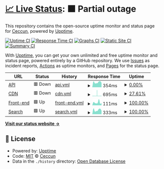 # [📈 Live Status](https://demo.upptime.js.org): <!--live status--> **🟧 Partial outage**

This repository contains the open-source uptime monitor and status page for [Ceccun](https://ceccun.com), powered by [Upptime](https://github.com/upptime/upptime).

[![Uptime CI](https://github.com/stel-la/status/workflows/Uptime%20CI/badge.svg)](https://github.com/stel-la/status/actions?query=workflow%3A%22Uptime+CI%22)
[![Response Time CI](https://github.com/stel-la/status/workflows/Response%20Time%20CI/badge.svg)](https://github.com/stel-la/status/actions?query=workflow%3A%22Response+Time+CI%22)
[![Graphs CI](https://github.com/stel-la/status/workflows/Graphs%20CI/badge.svg)](https://github.com/stel-la/status/actions?query=workflow%3A%22Graphs+CI%22)
[![Static Site CI](https://github.com/stel-la/status/workflows/Static%20Site%20CI/badge.svg)](https://github.com/stel-la/status/actions?query=workflow%3A%22Static+Site+CI%22)
[![Summary CI](https://github.com/stel-la/status/workflows/Summary%20CI/badge.svg)](https://github.com/stel-la/status/actions?query=workflow%3A%22Summary+CI%22)

With [Upptime](https://upptime.js.org), you can get your own unlimited and free uptime monitor and status page, powered entirely by a GitHub repository. We use [Issues](https://github.com/stel-la/status/issues) as incident reports, [Actions](https://github.com/stel-la/status/actions) as uptime monitors, and [Pages](https://demo.upptime.js.org) for the status page.

<!--start: status pages-->
<!-- This summary is generated by Upptime (https://github.com/upptime/upptime) -->
<!-- Do not edit this manually, your changes will be overwritten -->
<!-- prettier-ignore -->
| URL | Status | History | Response Time | Uptime |
| --- | ------ | ------- | ------------- | ------ |
| <img alt="" src="https://icons.duckduckgo.com/ip3/api.ceccun.com.ico" height="13"> [API](https://api.ceccun.com/cdynamic/captive) | 🟥 Down | [api.yml](https://github.com/ceccun/status/commits/HEAD/history/api.yml) | <details><summary><img alt="Response time graph" src="./graphs/api/response-time-week.png" height="20"> 354ms</summary><br><a href="https://status.ceccun.com/history/api"><img alt="Response time 570" src="https://img.shields.io/endpoint?url=https%3A%2F%2Fraw.githubusercontent.com%2Fceccun%2Fstatus%2FHEAD%2Fapi%2Fapi%2Fresponse-time.json"></a><br><a href="https://status.ceccun.com/history/api"><img alt="24-hour response time 315" src="https://img.shields.io/endpoint?url=https%3A%2F%2Fraw.githubusercontent.com%2Fceccun%2Fstatus%2FHEAD%2Fapi%2Fapi%2Fresponse-time-day.json"></a><br><a href="https://status.ceccun.com/history/api"><img alt="7-day response time 354" src="https://img.shields.io/endpoint?url=https%3A%2F%2Fraw.githubusercontent.com%2Fceccun%2Fstatus%2FHEAD%2Fapi%2Fapi%2Fresponse-time-week.json"></a><br><a href="https://status.ceccun.com/history/api"><img alt="30-day response time 372" src="https://img.shields.io/endpoint?url=https%3A%2F%2Fraw.githubusercontent.com%2Fceccun%2Fstatus%2FHEAD%2Fapi%2Fapi%2Fresponse-time-month.json"></a><br><a href="https://status.ceccun.com/history/api"><img alt="1-year response time 570" src="https://img.shields.io/endpoint?url=https%3A%2F%2Fraw.githubusercontent.com%2Fceccun%2Fstatus%2FHEAD%2Fapi%2Fapi%2Fresponse-time-year.json"></a></details> | <details><summary><a href="https://status.ceccun.com/history/api">0.00%</a></summary><a href="https://status.ceccun.com/history/api"><img alt="All-time uptime 57.20%" src="https://img.shields.io/endpoint?url=https%3A%2F%2Fraw.githubusercontent.com%2Fceccun%2Fstatus%2FHEAD%2Fapi%2Fapi%2Fuptime.json"></a><br><a href="https://status.ceccun.com/history/api"><img alt="24-hour uptime 0.00%" src="https://img.shields.io/endpoint?url=https%3A%2F%2Fraw.githubusercontent.com%2Fceccun%2Fstatus%2FHEAD%2Fapi%2Fapi%2Fuptime-day.json"></a><br><a href="https://status.ceccun.com/history/api"><img alt="7-day uptime 0.00%" src="https://img.shields.io/endpoint?url=https%3A%2F%2Fraw.githubusercontent.com%2Fceccun%2Fstatus%2FHEAD%2Fapi%2Fapi%2Fuptime-week.json"></a><br><a href="https://status.ceccun.com/history/api"><img alt="30-day uptime 0.00%" src="https://img.shields.io/endpoint?url=https%3A%2F%2Fraw.githubusercontent.com%2Fceccun%2Fstatus%2FHEAD%2Fapi%2Fapi%2Fuptime-month.json"></a><br><a href="https://status.ceccun.com/history/api"><img alt="1-year uptime 11.17%" src="https://img.shields.io/endpoint?url=https%3A%2F%2Fraw.githubusercontent.com%2Fceccun%2Fstatus%2FHEAD%2Fapi%2Fapi%2Fuptime-year.json"></a></details>
| <img alt="" src="https://icons.duckduckgo.com/ip3/cdn.ceccun.com.ico" height="13"> [CDN](https://cdn.ceccun.com/cdynamic/captive) | 🟥 Down | [cdn.yml](https://github.com/ceccun/status/commits/HEAD/history/cdn.yml) | <details><summary><img alt="Response time graph" src="./graphs/cdn/response-time-week.png" height="20"> 695ms</summary><br><a href="https://status.ceccun.com/history/cdn"><img alt="Response time 12772" src="https://img.shields.io/endpoint?url=https%3A%2F%2Fraw.githubusercontent.com%2Fceccun%2Fstatus%2FHEAD%2Fapi%2Fcdn%2Fresponse-time.json"></a><br><a href="https://status.ceccun.com/history/cdn"><img alt="24-hour response time 421" src="https://img.shields.io/endpoint?url=https%3A%2F%2Fraw.githubusercontent.com%2Fceccun%2Fstatus%2FHEAD%2Fapi%2Fcdn%2Fresponse-time-day.json"></a><br><a href="https://status.ceccun.com/history/cdn"><img alt="7-day response time 695" src="https://img.shields.io/endpoint?url=https%3A%2F%2Fraw.githubusercontent.com%2Fceccun%2Fstatus%2FHEAD%2Fapi%2Fcdn%2Fresponse-time-week.json"></a><br><a href="https://status.ceccun.com/history/cdn"><img alt="30-day response time 473" src="https://img.shields.io/endpoint?url=https%3A%2F%2Fraw.githubusercontent.com%2Fceccun%2Fstatus%2FHEAD%2Fapi%2Fcdn%2Fresponse-time-month.json"></a><br><a href="https://status.ceccun.com/history/cdn"><img alt="1-year response time 12921" src="https://img.shields.io/endpoint?url=https%3A%2F%2Fraw.githubusercontent.com%2Fceccun%2Fstatus%2FHEAD%2Fapi%2Fcdn%2Fresponse-time-year.json"></a></details> | <details><summary><a href="https://status.ceccun.com/history/cdn">27.61%</a></summary><a href="https://status.ceccun.com/history/cdn"><img alt="All-time uptime 99.37%" src="https://img.shields.io/endpoint?url=https%3A%2F%2Fraw.githubusercontent.com%2Fceccun%2Fstatus%2FHEAD%2Fapi%2Fcdn%2Fuptime.json"></a><br><a href="https://status.ceccun.com/history/cdn"><img alt="24-hour uptime 16.82%" src="https://img.shields.io/endpoint?url=https%3A%2F%2Fraw.githubusercontent.com%2Fceccun%2Fstatus%2FHEAD%2Fapi%2Fcdn%2Fuptime-day.json"></a><br><a href="https://status.ceccun.com/history/cdn"><img alt="7-day uptime 27.61%" src="https://img.shields.io/endpoint?url=https%3A%2F%2Fraw.githubusercontent.com%2Fceccun%2Fstatus%2FHEAD%2Fapi%2Fcdn%2Fuptime-week.json"></a><br><a href="https://status.ceccun.com/history/cdn"><img alt="30-day uptime 83.34%" src="https://img.shields.io/endpoint?url=https%3A%2F%2Fraw.githubusercontent.com%2Fceccun%2Fstatus%2FHEAD%2Fapi%2Fcdn%2Fuptime-month.json"></a><br><a href="https://status.ceccun.com/history/cdn"><img alt="1-year uptime 98.61%" src="https://img.shields.io/endpoint?url=https%3A%2F%2Fraw.githubusercontent.com%2Fceccun%2Fstatus%2FHEAD%2Fapi%2Fcdn%2Fuptime-year.json"></a></details>
| <img alt="" src="https://icons.duckduckgo.com/ip3/ceccun.com.ico" height="13"> [Front-end](https://ceccun.com) | 🟩 Up | [front-end.yml](https://github.com/ceccun/status/commits/HEAD/history/front-end.yml) | <details><summary><img alt="Response time graph" src="./graphs/front-end/response-time-week.png" height="20"> 111ms</summary><br><a href="https://status.ceccun.com/history/front-end"><img alt="Response time 123" src="https://img.shields.io/endpoint?url=https%3A%2F%2Fraw.githubusercontent.com%2Fceccun%2Fstatus%2FHEAD%2Fapi%2Ffront-end%2Fresponse-time.json"></a><br><a href="https://status.ceccun.com/history/front-end"><img alt="24-hour response time 89" src="https://img.shields.io/endpoint?url=https%3A%2F%2Fraw.githubusercontent.com%2Fceccun%2Fstatus%2FHEAD%2Fapi%2Ffront-end%2Fresponse-time-day.json"></a><br><a href="https://status.ceccun.com/history/front-end"><img alt="7-day response time 111" src="https://img.shields.io/endpoint?url=https%3A%2F%2Fraw.githubusercontent.com%2Fceccun%2Fstatus%2FHEAD%2Fapi%2Ffront-end%2Fresponse-time-week.json"></a><br><a href="https://status.ceccun.com/history/front-end"><img alt="30-day response time 111" src="https://img.shields.io/endpoint?url=https%3A%2F%2Fraw.githubusercontent.com%2Fceccun%2Fstatus%2FHEAD%2Fapi%2Ffront-end%2Fresponse-time-month.json"></a><br><a href="https://status.ceccun.com/history/front-end"><img alt="1-year response time 117" src="https://img.shields.io/endpoint?url=https%3A%2F%2Fraw.githubusercontent.com%2Fceccun%2Fstatus%2FHEAD%2Fapi%2Ffront-end%2Fresponse-time-year.json"></a></details> | <details><summary><a href="https://status.ceccun.com/history/front-end">100.00%</a></summary><a href="https://status.ceccun.com/history/front-end"><img alt="All-time uptime 99.99%" src="https://img.shields.io/endpoint?url=https%3A%2F%2Fraw.githubusercontent.com%2Fceccun%2Fstatus%2FHEAD%2Fapi%2Ffront-end%2Fuptime.json"></a><br><a href="https://status.ceccun.com/history/front-end"><img alt="24-hour uptime 100.00%" src="https://img.shields.io/endpoint?url=https%3A%2F%2Fraw.githubusercontent.com%2Fceccun%2Fstatus%2FHEAD%2Fapi%2Ffront-end%2Fuptime-day.json"></a><br><a href="https://status.ceccun.com/history/front-end"><img alt="7-day uptime 100.00%" src="https://img.shields.io/endpoint?url=https%3A%2F%2Fraw.githubusercontent.com%2Fceccun%2Fstatus%2FHEAD%2Fapi%2Ffront-end%2Fuptime-week.json"></a><br><a href="https://status.ceccun.com/history/front-end"><img alt="30-day uptime 100.00%" src="https://img.shields.io/endpoint?url=https%3A%2F%2Fraw.githubusercontent.com%2Fceccun%2Fstatus%2FHEAD%2Fapi%2Ffront-end%2Fuptime-month.json"></a><br><a href="https://status.ceccun.com/history/front-end"><img alt="1-year uptime 99.98%" src="https://img.shields.io/endpoint?url=https%3A%2F%2Fraw.githubusercontent.com%2Fceccun%2Fstatus%2FHEAD%2Fapi%2Ffront-end%2Fuptime-year.json"></a></details>
| <img alt="" src="https://icons.duckduckgo.com/ip3/bettersearch.ejaz4.repl.co.ico" height="13"> [Search](https://bettersearch.ejaz4.repl.co/) | 🟩 Up | [search.yml](https://github.com/ceccun/status/commits/HEAD/history/search.yml) | <details><summary><img alt="Response time graph" src="./graphs/search/response-time-week.png" height="20"> 333ms</summary><br><a href="https://status.ceccun.com/history/search"><img alt="Response time 2220" src="https://img.shields.io/endpoint?url=https%3A%2F%2Fraw.githubusercontent.com%2Fceccun%2Fstatus%2FHEAD%2Fapi%2Fsearch%2Fresponse-time.json"></a><br><a href="https://status.ceccun.com/history/search"><img alt="24-hour response time 276" src="https://img.shields.io/endpoint?url=https%3A%2F%2Fraw.githubusercontent.com%2Fceccun%2Fstatus%2FHEAD%2Fapi%2Fsearch%2Fresponse-time-day.json"></a><br><a href="https://status.ceccun.com/history/search"><img alt="7-day response time 333" src="https://img.shields.io/endpoint?url=https%3A%2F%2Fraw.githubusercontent.com%2Fceccun%2Fstatus%2FHEAD%2Fapi%2Fsearch%2Fresponse-time-week.json"></a><br><a href="https://status.ceccun.com/history/search"><img alt="30-day response time 1875" src="https://img.shields.io/endpoint?url=https%3A%2F%2Fraw.githubusercontent.com%2Fceccun%2Fstatus%2FHEAD%2Fapi%2Fsearch%2Fresponse-time-month.json"></a><br><a href="https://status.ceccun.com/history/search"><img alt="1-year response time 2608" src="https://img.shields.io/endpoint?url=https%3A%2F%2Fraw.githubusercontent.com%2Fceccun%2Fstatus%2FHEAD%2Fapi%2Fsearch%2Fresponse-time-year.json"></a></details> | <details><summary><a href="https://status.ceccun.com/history/search">100.00%</a></summary><a href="https://status.ceccun.com/history/search"><img alt="All-time uptime 97.03%" src="https://img.shields.io/endpoint?url=https%3A%2F%2Fraw.githubusercontent.com%2Fceccun%2Fstatus%2FHEAD%2Fapi%2Fsearch%2Fuptime.json"></a><br><a href="https://status.ceccun.com/history/search"><img alt="24-hour uptime 100.00%" src="https://img.shields.io/endpoint?url=https%3A%2F%2Fraw.githubusercontent.com%2Fceccun%2Fstatus%2FHEAD%2Fapi%2Fsearch%2Fuptime-day.json"></a><br><a href="https://status.ceccun.com/history/search"><img alt="7-day uptime 100.00%" src="https://img.shields.io/endpoint?url=https%3A%2F%2Fraw.githubusercontent.com%2Fceccun%2Fstatus%2FHEAD%2Fapi%2Fsearch%2Fuptime-week.json"></a><br><a href="https://status.ceccun.com/history/search"><img alt="30-day uptime 99.93%" src="https://img.shields.io/endpoint?url=https%3A%2F%2Fraw.githubusercontent.com%2Fceccun%2Fstatus%2FHEAD%2Fapi%2Fsearch%2Fuptime-month.json"></a><br><a href="https://status.ceccun.com/history/search"><img alt="1-year uptime 94.69%" src="https://img.shields.io/endpoint?url=https%3A%2F%2Fraw.githubusercontent.com%2Fceccun%2Fstatus%2FHEAD%2Fapi%2Fsearch%2Fuptime-year.json"></a></details>

<!--end: status pages-->

[**Visit our status website →**](https://demo.upptime.js.org)

## 📄 License

- Powered by: [Upptime](https://github.com/upptime/upptime)
- Code: [MIT](./LICENSE) © [Ceccun](https://ceccun.com)
- Data in the `./history` directory: [Open Database License](https://opendatacommons.org/licenses/odbl/1-0/)
